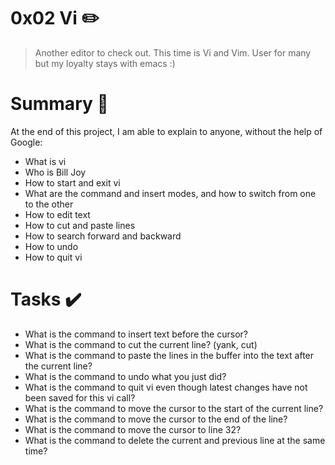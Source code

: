 # 0x02 Vi :pencil2:


> Another editor to check out.
> This time is Vi and Vim. User for many but my loyalty stays with emacs :)

# Summary :bookmark_tabs:

  At the end of this project, I am able to explain to anyone, without the help of Google:
  
* What is vi
* Who is Bill Joy
* How to start and exit vi
* What are the command and insert modes, and how to switch from one to the other
* How to edit text
* How to cut and paste lines
* How to search forward and backward
* How to undo
* How to quit vi

# Tasks :heavy_check_mark:

* What is the command to insert text before the cursor?
* What is the command to cut the current line? (yank, cut)
* What is the command to paste the lines in the buffer into the text after the current line?
* What is the command to undo what you just did?
* What is the command to quit vi even though latest changes have not been saved for this vi call?
* What is the command to move the cursor to the start of the current line?
* What is the command to move the cursor to the end of the line?
* What is the command to move the cursor to line 32?
* What is the command to delete the current and previous line at the same time?
